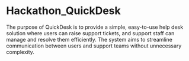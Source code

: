 # Hackathon_QuickDesk
 The purpose of QuickDesk is to provide a simple, easy-to-use help desk solution  where users can raise support tickets, and support staff can manage and resolve  them efficiently. The system aims to streamline communication between users  and support teams without unnecessary complexity. 

